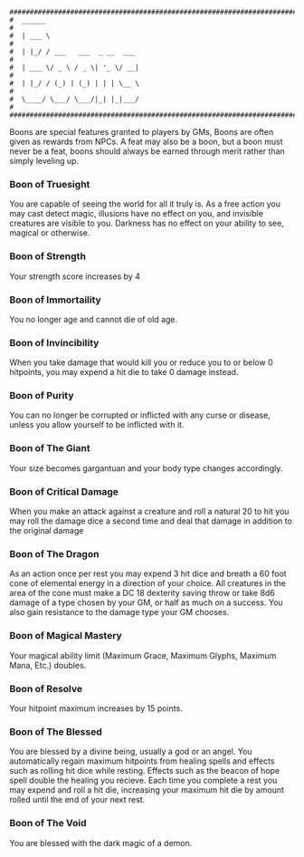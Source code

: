 ```
################################################################################
#  ______                                                                      #
#  | ___ \                                                                     #
#  | |_/ / ___   ___  _ __  ___                                                #
#  | ___ \/ _ \ / _ \| '_ \/ __|                                               #
#  | |_/ / (_) | (_) | | | \__ \                                               #
#  \____/ \___/ \___/|_| |_|___/                                               #
################################################################################

```
Boons are special features granted to players by GMs, Boons are often given as
rewards from NPCs. A feat may also be a boon, but a boon must never be a feat,
boons should always be earned through merit rather than simply leveling up.

### Boon of Truesight
You are capable of seeing the world for all it truly is. As a free action you 
may cast detect magic, illusions have no effect on you, and invisible creatures
are visible to you. Darkness has no effect on your ability to see, magical or
otherwise.

### Boon of Strength
Your strength score increases by 4

### Boon of Immortaility
You no longer age and cannot die of old age.

### Boon of Invincibility
When you take damage that would kill you or reduce you to or below 0 hitpoints,
you may expend a hit die to take 0 damage instead.

### Boon of Purity
You can no longer be corrupted or inflicted with any curse or disease, unless 
you allow yourself to be inflicted with it.

### Boon of The Giant
Your size becomes gargantuan and your body type changes accordingly.

### Boon of Critical Damage
When you make an attack against a creature and roll a natural 20 to hit you may
roll the damage dice a second time and deal that damage in addition to the 
original damage

### Boon of The Dragon
As an action once per rest you may expend 3 hit dice and breath a 60 foot cone 
of elemental energy in a direction of your choice. All creatures in the area of 
the cone must make a DC 18 dexterity saving throw or take 8d6 damage of a type 
chosen by your GM, or half as much on a success. You also gain resistance to the
damage type your GM chooses.

### Boon of Magical Mastery
Your magical ability limit (Maximum Grace, Maximum Glyphs, Maximum Mana, Etc.)
doubles.

### Boon of Resolve
Your hitpoint maximum increases by 15 points.

### Boon of The Blessed
You are blessed by a divine being, usually a god or an angel. You automatically
regain maximum hitpoints from healing spells and effects such as rolling hit
dice while resting. Effects such as the beacon of hope spell double the healing
you recieve. Each time you complete a rest you may expend and roll a hit die, 
increasing your maximum hit die by amount rolled until the end of your next 
rest.

### Boon of The Void
You are blessed with the dark magic of a demon. 